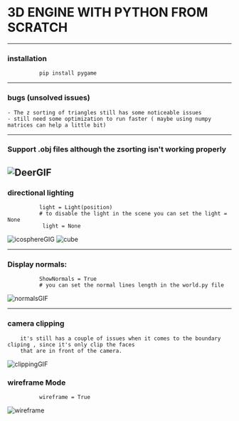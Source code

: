 # 3D ENGINE WITH PYTHON FROM SCRATCH 

---
### installation
              pip install pygame
---
### bugs (unsolved issues)
    - The z sorting of triangles still has some noticeable issues
    - still need some optimization to run faster ( maybe using numpy matrices can help a little bit)

---
### Support .obj files although the zsorting isn't working properly
![DeerGIF](https://user-images.githubusercontent.com/48150537/121646510-06faf980-cab3-11eb-9edf-b26271163645.gif)
---
### directional lighting
    
              light = Light(position)
              # to disable the light in the scene you can set the light = None
               light = None
![icosphereGIG](https://user-images.githubusercontent.com/48150537/121646963-7cff6080-cab3-11eb-9341-cb007f568611.gif)
![cube](https://user-images.githubusercontent.com/48150537/121646975-7ec92400-cab3-11eb-8d73-f5eebe130b62.gif)

           
---
### Display normals:
              ShowNormals = True
              # you can set the normal lines length in the world.py file
![normalsGIF](https://user-images.githubusercontent.com/48150537/121646570-1712d900-cab3-11eb-8ae0-5a640291659b.gif)

---

### camera clipping
        it's still has a couple of issues when it comes to the boundary cliping , since it's only clip the faces
        that are in front of the camera.
![clippingGIF](https://user-images.githubusercontent.com/48150537/121647190-bfc13880-cab3-11eb-8ee7-c0ee61f47849.gif)


### wireframe Mode
              wireframe = True
![wireframe](https://user-images.githubusercontent.com/48150537/121646751-41649680-cab3-11eb-8a56-8ee20a5c08ab.gif)


